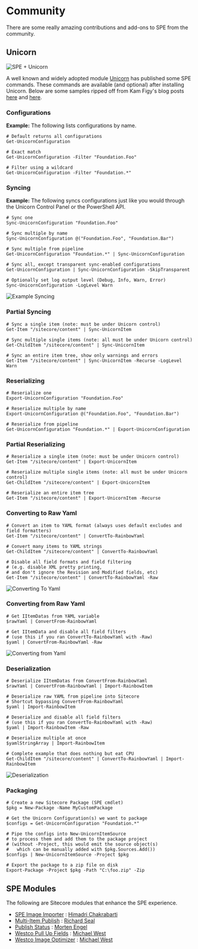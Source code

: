 # Community

There are some really amazing contributions and add-ons to SPE from the community.

## Unicorn

![SPE + Unicorn](https://user-images.githubusercontent.com/933163/50198867-4053b380-0313-11e9-9e46-5eb5513417ff.png)

A well known and widely adopted module [Unicorn](https://github.com/SitecoreUnicorn/Unicorn) has published some SPE commands. These commands are available \(and optional\) after installing Unicorn. Below are some samples ripped off from Kam Figy's blog posts [here](https://kamsar.net/index.php/2017/02/Unicorn-4-Preview-Part-2-SPE-Support/) and [here](https://kamsar.net/index.php/2017/02/Unicorn-4-Preview-Part-2-5-Generating-Packages-with-SPE/).

### Configurations

**Example:** The following lists configurations by name.

```text
# Default returns all configurations
Get-UnicornConfiguration

# Exact match
Get-UnicornConfiguration -Filter "Foundation.Foo"

# Filter using a wildcard
Get-UnicornConfiguration -Filter "Foundation.*"
```

### Syncing

**Example:** The following syncs configurations just like you would through the Unicorn Control Panel or the PowerShell API.

```text
# Sync one
Sync-UnicornConfiguration "Foundation.Foo"

# Sync multiple by name
Sync-UnicornConfiguration @("Foundation.Foo", "Foundation.Bar")

# Sync multiple from pipeline
Get-UnicornConfiguration "Foundation.*" | Sync-UnicornConfiguration

# Sync all, except transparent sync-enabled configurations
Get-UnicornConfiguration | Sync-UnicornConfiguration -SkipTransparent

# Optionally set log output level (Debug, Info, Warn, Error)
Sync-UnicornConfiguration -LogLevel Warn
```

![Example Syncing](https://user-images.githubusercontent.com/933163/50114210-9ccaac00-0209-11e9-9241-2738b50b1f75.png)

### Partial Syncing

```text
# Sync a single item (note: must be under Unicorn control)
Get-Item "/sitecore/content" | Sync-UnicornItem

# Sync multiple single items (note: all must be under Unicorn control)
Get-ChildItem "/sitecore/content" | Sync-UnicornItem 

# Sync an entire item tree, show only warnings and errors
Get-Item "/sitecore/content" | Sync-UnicornItem -Recurse -LogLevel Warn
```

### Reserializing

```text
# Reserialize one
Export-UnicornConfiguration "Foundation.Foo"

# Reserialize multiple by name
Export-UnicornConfiguration @("Foundation.Foo", "Foundation.Bar")

# Reserialize from pipeline
Get-UnicornConfiguration "Foundation.*" | Export-UnicornConfiguration
```

### Partial Reserializing

```text
# Reserialize a single item (note: must be under Unicorn control)
Get-Item "/sitecore/content" | Export-UnicornItem

# Reserialize multiple single items (note: all must be under Unicorn control)
Get-ChildItem "/sitecore/content" | Export-UnicornItem 

# Reserialize an entire item tree
Get-Item "/sitecore/content" | Export-UnicornItem -Recurse
```

### Converting to Raw Yaml

```text
# Convert an item to YAML format (always uses default excludes and field formatters)
Get-Item "/sitecore/content" | ConvertTo-RainbowYaml

# Convert many items to YAML strings
Get-ChildItem "/sitecore/content" | ConvertTo-RainbowYaml

# Disable all field formats and field filtering
# (e.g. disable XML pretty printing,
# and don't ignore the Revision and Modified fields, etc)
Get-Item "/sitecore/content" | ConvertTo-RainbowYaml -Raw
```

![Converting To Yaml](https://user-images.githubusercontent.com/933163/50114470-32663b80-020a-11e9-917c-6707e85524dd.png)

### Converting from Raw Yaml

```text
# Get IItemDatas from YAML variable
$rawYaml | ConvertFrom-RainbowYaml

# Get IItemData and disable all field filters
# (use this if you ran ConvertTo-RainbowYaml with -Raw)
$yaml | ConvertFrom-RainbowYaml -Raw
```

![Converting from Yaml](https://user-images.githubusercontent.com/933163/50114544-5cb7f900-020a-11e9-90a7-f5b834eb7285.png)

### Deserialization

```text
# Deserialize IItemDatas from ConvertFrom-RainbowYaml
$rawYaml | ConvertFrom-RainbowYaml | Import-RainbowItem

# Deserialize raw YAML from pipeline into Sitecore 
# Shortcut bypassing ConvertFrom-RainbowYaml
$yaml | Import-RainbowItem

# Deserialize and disable all field filters
# (use this if you ran ConvertTo-RainbowYaml with -Raw)
$yaml | Import-RainbowItem -Raw

# Deserialize multiple at once
$yamlStringArray | Import-RainbowItem

# Complete example that does nothing but eat CPU
Get-ChildItem "/sitecore/content" | ConvertTo-RainbowYaml | Import-RainbowItem
```

![Deserialization](https://user-images.githubusercontent.com/933163/50114603-8bce6a80-020a-11e9-8876-2df4d24e5443.png)

### Packaging

```text
# Create a new Sitecore Package (SPE cmdlet)
$pkg = New-Package -Name MyCustomPackage

# Get the Unicorn Configuration(s) we want to package
$configs = Get-UnicornConfiguration "Foundation.*" 

# Pipe the configs into New-UnicornItemSource 
# to process them and add them to the package project
# (without -Project, this would emit the source object(s) 
#   which can be manually added with $pkg.Sources.Add())
$configs | New-UnicornItemSource -Project $pkg

# Export the package to a zip file on disk
Export-Package -Project $pkg -Path "C:\foo.zip" -Zip
```

## SPE Modules

The following are Sitecore modules that enhance the SPE experience.

* [SPE Image Importer](https://marketplace.sitecore.net/en/Modules/S/SPE_Image_Uploader_Module10.aspx) : [Himadri Chakrabarti](https://twitter.com/himadric)
* [Multi-Item Publish](https://www.sitecorenutsbolts.net/2015/12/14/Multi-Item-Publish-with-Sitecore-Powershell-Extensions/) : [Richard Seal](https://twitter.com/rich_seal)
* [Publish Status](http://marketplace.sitecore.net/Modules/P/Publish_Status_for_Sitecore_Powershell_Extensions.aspx?sc_lang=en) : [Morten Engel](https://mortenengel.blogspot.com/2018/11/publish-viewercanceler-using-sitecore.html)
* [Westco Pull Up Fields](https://github.com/michaellwest/westco-spe-pullupfields) : [Michael West](https://twitter.com/MichaelWest101)
* [Westco Image Optimizer](https://github.com/michaellwest/westco-spe-imageoptimizer) : [Michael West](https://twitter.com/MichaelWest101)
